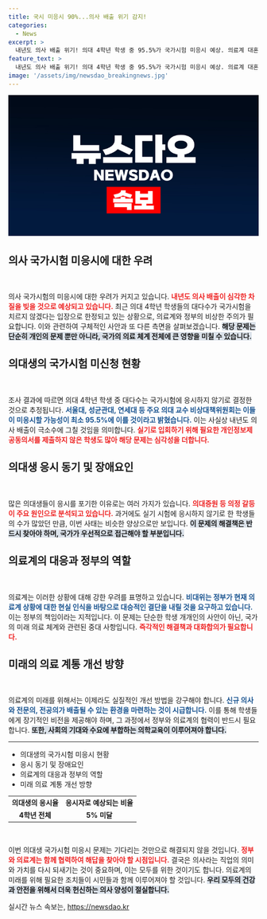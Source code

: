 ```yaml
---
title: 국시 미응시 90%...의사 배출 위기 감지!
categories:
  - News
excerpt: >
  내년도 의사 배출 위기! 의대 4학년 학생 중 95.5%가 국가시험 미응시 예상. 의료계 대혼란 우려 속, 정부의 빠른 해결책이 절실히 요구된다. 클릭해서 자세한 소식을 확인해보세요!
feature_text: >
  내년도 의사 배출 위기! 의대 4학년 학생 중 95.5%가 국가시험 미응시 예상. 의료계 대혼란 우려 속, 정부의 빠른 해결책이 절실히 요구된다. 클릭해서 자세한 소식을 확인해보세요!
image: '/assets/img/newsdao_breakingnews.jpg'
---
```


<p><img src="/assets/img/newsdao_breakingnews.jpg" alt="ranknews 속보" /></p>

<h2 data-ke-size="size26">의사 국가시험 미응시에 대한 우려</h2>

<p data-ke-size="size16">&nbsp;</p>

<p>의사 국가시험의 미응시에 대한 우려가 커지고 있습니다. <b><span style="color: #ee2323;">내년도 의사 배출이 심각한 차질을 빚을 것으로 예상되고 있습니다.</span></b> 최근 의대 4학년 학생들의 대다수가 국가시험을 치르지 않겠다는 입장으로 한정되고 있는 상황으로, 의료계와 정부의 비상한 주의가 필요합니다. 이와 관련하여 구체적인 사안과 또 다른 측면을 살펴보겠습니다. <b><span style="background-color: #21538527;">해당 문제는 단순히 개인의 문제 뿐만 아니라, 국가의 의료 체계 전체에 큰 영향을 미칠 수 있습니다.</span></b></p>

<h2 data-ke-size="size26">의대생의 국가시험 미신청 현황</h2>

<p data-ke-size="size16">&nbsp;</p>

<p>조사 결과에 따르면 의대 4학년 학생 중 대다수는 국가시험에 응시하지 않기로 결정한 것으로 추정됩니다. <b><span style="color: #1a5490;">서울대, 성균관대, 연세대 등 주요 의대 교수 비상대책위원회는 이들이 미응시할 가능성이 최소 95.5%에 이를 것이라고 밝혔습니다.</span></b> 이는 사실상 내년도 의사 배출이 극소수에 그칠 것임을 의미합니다. <b><span style="color: #ee2323;">실기로 입회하기 위해 필요한 개인정보제공동의서를 제출하지 않은 학생도 많아 해당 문제는 심각성을 더합니다.</span></b> </p>

<h2 data-ke-size="size26">의대생 응시 동기 및 장애요인</h2>

<p data-ke-size="size16">&nbsp;</p>

<p>많은 의대생들이 응시를 포기한 이유로는 여러 가지가 있습니다. <b><span style="color: #ee2323;">의대증원 등 의정 갈등이 주요 원인으로 분석되고 있습니다.</span></b> 과거에도 실기 시험에 응시하지 않기로 한 학생들의 수가 많았던 만큼, 이번 사태는 비슷한 양상으로만 보입니다. <b><span style="background-color: #21538527;">이 문제의 해결책은 반드시 찾아야 하며, 국가가 우선적으로 접근해야 할 부분입니다.</span></b> </p>

<h2 data-ke-size="size26">의료계의 대응과 정부의 역할</h2>

<p data-ke-size="size16">&nbsp;</p>

<p>의료계는 이러한 상황에 대해 강한 우려를 표명하고 있습니다. <b><span style="color: #1a5490;">비대위는 정부가 현재 의료계 상황에 대한 현실 인식을 바탕으로 대승적인 결단을 내릴 것을 요구하고 있습니다.</span></b> 이는 정부의 책임이라는 지적입니다. 이 문제는 단순한 학생 개개인의 사안이 아닌, 국가의 미래 의료 체계와 관련된 중대 사항입니다. <b><span style="color: #ee2323;">즉각적인 해결책과 대화합의가 필요합니다.</span></b></p>

<h2 data-ke-size="size26">미래의 의료 계통 개선 방향</h2>

<p data-ke-size="size16">&nbsp;</p>

<p>의료계의 미래를 위해서는 이제라도 실질적인 개선 방법을 강구해야 합니다. <b><span style="color: #1a5490;">신규 의사와 전문의, 전공의가 배출될 수 있는 환경을 마련하는 것이 시급합니다.</span></b> 이를 통해 학생들에게 장기적인 비전을 제공해야 하며, 그 과정에서 정부와 의료계의 협력이 반드시 필요합니다. <b><span style="background-color: #21538527;">또한, 사회의 기대와 수요에 부합하는 의학교육이 이루어져야 합니다.</span></b></p>

<hr>

<ul>
    <li>의대생의 국가시험 미응시 현황</li>
    <li>응시 동기 및 장애요인</li>
    <li>의료계의 대응과 정부의 역할</li>
    <li>미래 의료 계통 개선 방향</li>
</ul>

<table style="width: 100%;">
    <tr>
        <td style="text-align: center; height: 17px;"><b>의대생의 응시율</b></td>
        <td style="text-align: center; height: 17px;"><b>응시자로 예상되는 비율</b></td>
    </tr>
    <tr>
        <td style="text-align: center; height: 17px;"><b>4학년 전체</b></td>
        <td style="text-align: center; height: 17px;"><b>5% 미달</b></td>
    </tr>
</table>

<p data-ke-size="size16">&nbsp;</p>

<p>이번 의대생 국가시험 미응시 문제는 기다리는 것만으로 해결되지 않을 것입니다. <b><span style="color: #ee2323;">정부와 의료계는 함께 협력하여 해답을 찾아야 할 시점입니다.</span></b> 결국은 의사라는 직업의 의미와 가치를 다시 되새기는 것이 중요하며, 이는 모두를 위한 것이기도 합니다. 의료계의 미래를 위해 필요한 조치들이 시민들과 함께 이루어져야 할 것입니다. <b><span style="background-color: #21538527;">우리 모두의 건강과 안전을 위해서 더욱 헌신하는 의사 양성이 절실합니다.</span></b></p>
실시간 뉴스 속보는, <a href="https://newsdao.kr" rel="dofollow">https://newsdao.kr</a>


